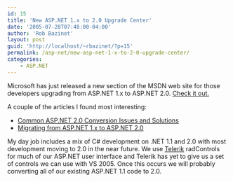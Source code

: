 ```yaml
---
id: 15
title: 'New ASP.NET 1.x to 2.0 Upgrade Center'
date: '2005-07-28T07:48:00-04:00'
author: 'Rob Bazinet'
layout: post
guid: 'http://localhost/~rbazinet/?p=15'
permalink: /asp-net/new-asp-net-1-x-to-2-0-upgrade-center/
categories:
    - ASP.NET
---
```


Microsoft has just released a new section of the MSDN web site for those developers upgrading from ASP.NET 1.x to ASP.NET 2.0. [Check it out.](http://msdn.microsoft.com/asp.net/migration/upgrade/default.aspx)

A couple of the articles I found most interesting:

- [Common ASP.NET 2.0 Conversion Issues and Solutions](http://msdn.microsoft.com/asp.net/migration/upgrade/default.aspx?pull=/library/en-us/dnaspp/html/upgradingaspnet.asp)
- [Migrating from ASP.NET 1.x to ASP.NET 2.0](http://msdn.microsoft.com/asp.net/migration/upgrade/default.aspx?pull=/library/en-us/dnvs05/html/migratefromaspnetto2.asp)

My day job includes a mix of C# development on .NET 1.1 and 2.0 with most development moving to 2.0 in the near future. We use [Telerik](http://www.telerik.com/) radControls for much of our ASP.NET user interface and Telerik has yet to give us a set of controls we can use with VS 2005. Once this occurs we will probably converting all of our existing ASP.NET 1.1 code to 2.0.
